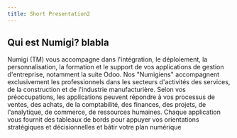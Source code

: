 ```yaml
---
title: Short Presentation2
---
```


## Qui est Numigi? blabla

Numigi (TM) vous accompagne dans l'intégration, le déploiement, la personnalisation, la formation et le support de vos applications de gestion d'entreprise, notamment la suite Odoo. Nos "Numigiens" accompagnent exclusivement les professionnels dans les secteurs d'activités des services, de la construction et de l'industrie manufacturière. Selon vos préoccupations, les applications peuvent répondre à vos processus de ventes, des achats, de la comptabilité, des finances, des projets, de l'analytique, de commerce, de ressources humaines. Chaque application vous fournit des tableaux de bords pour appuyer vos orientations stratégiques et décisionnelles et bâtir votre plan numérique
